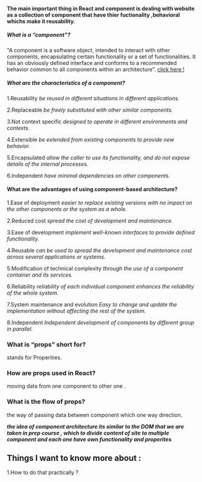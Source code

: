 
#### The main important thing in React and component is dealing with website as a collection of component that have thier fuctionality ,behavioral whichs make it reusability.


##### What is a “component”?
"A component is a software object, intended to interact with other components, encapsulating certain functionality or a set of functionalities. It has an obviously defined interface and conforms to a recommended behavior common to all components within an architecture". [click here !](https://www.tutorialspoint.com/software_architecture_design/component_based_architecture.htm)

##### What are the characteristics of a component?
1.Reusability  _be reused in different situations in different applications._ 

2.Replaceable _be freely substituted with other similar components._

3.Not context specific _designed to operate in different environments and contexts._

4.Extensible  _be extended from existing components to provide new behavior._

5.Encapsulated _allow the caller to use its functionality, and do not expose details of the internal processes._

6.Independent  _have minimal dependencies on other components._

#### What are the advantages of using component-based architecture?
1.Ease of deployment  _easier to replace existing versions with no impact on the other components or the system as a whole._

2.Reduced cost _spread the cost of development and maintenance._

3.Ease of development _implement well-known interfaces to provide defined functionality._ 

4.Reusable _can be used to spread the development and maintenance cost across several applications or systems._

5.Modification of technical complexity _through the use of a component container and its services._

6.Reliability _reliability of each individual component enhances the reliability of the whole system._

7.System maintenance and evolution _Easy to change and update the implementation without affecting the rest of the system._

8.Independent _Independent development of components by different group in parallel._

### What is “props” short for?
stands for Properities.
### How are props used in React?
moving data from one component to other one .
### What is the flow of props? 
the way of passing data between component which one way direction.


**_the idea of component architecture its similar to the DOM that we are taken in prep course , which to divide content of site to multiple component and each one have own functionality and properites_**

## Things I want to know more about :
1.How to do that practically ?
